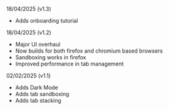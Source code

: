 18/04/2025 (v1.3)
- Adds onboarding tutorial

18/04/2025 (v1.2)

- Major UI overhaul
- Now builds for both firefox and chromium based browsers
- Sandboxing works in firefox
- Improved performance in tab management

02/02/2025 (v1.1)

- Adds Dark Mode
- Adds tab sandboxing
- Adds tab stacking